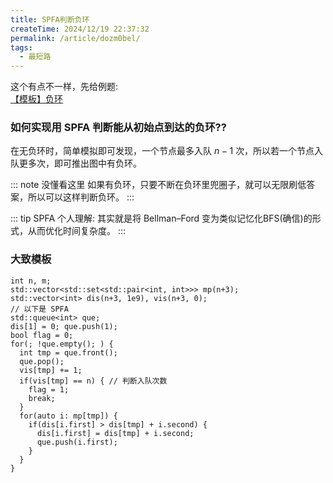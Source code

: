 ```yaml
---
title: SPFA判断负环
createTime: 2024/12/19 22:37:32
permalink: /article/dozm0bel/
tags: 
  - 最短路
---
```


这个有点不一样，先给例题:\
[【模板】负环](https://www.luogu.com.cn/problem/P3385)

### 如何实现用 SPFA 判断能从初始点到达的负环??

在无负环时，简单模拟即可发现，一个节点最多入队 $n-1$ 次，所以若一个节点入队更多次，即可推出图中有负环。

::: note 没懂看这里
如果有负环，只要不断在负环里兜圈子，就可以无限刷低答案，所以可以这样判断负环。
:::

::: tip SPFA
个人理解: 其实就是将 Bellman–Ford 变为类似记忆化BFS(确信)的形式，从而优化时间复杂度。
:::

### 大致模板
```cpp{4-22}
int n, m;
std::vector<std::set<std::pair<int, int>>> mp(n+3);
std::vector<int> dis(n+3, 1e9), vis(n+3, 0);
// 以下是 SPFA
std::queue<int> que;
dis[1] = 0; que.push(1);
bool flag = 0;
for(; !que.empty(); ) {
  int tmp = que.front();
  que.pop();
  vis[tmp] += 1;
  if(vis[tmp] == n) { // 判断入队次数
    flag = 1;
    break;
  }
  for(auto i: mp[tmp]) {
    if(dis[i.first] > dis[tmp] + i.second) {
      dis[i.first] = dis[tmp] + i.second;
      que.push(i.first);
    }
  }
}
```
